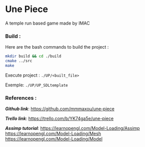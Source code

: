 # Une Piece
A temple run based game made by IMAC

### Build : 
Here are the bash commands to build the project :

```bash
mkdir build && cd ./build
cmake ../src
make
```

Execute project :
`./UP/<built_file>`

Exemple: `./UP/UP_SDLtemplate`

### References :
***Github link***:
https://github.com/mmmaxou/une-piece

***Trello link***:
https://trello.com/b/YK74ga5e/une-piece

***Assimp tutorial***:
https://learnopengl.com/Model-Loading/Assimp
https://learnopengl.com/Model-Loading/Mesh
https://learnopengl.com/Model-Loading/Model